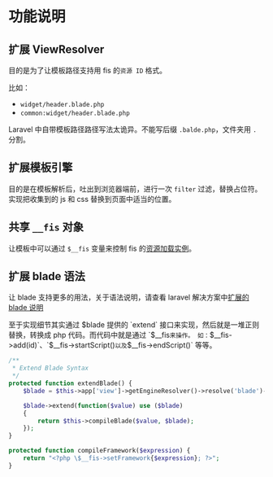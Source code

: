 功能说明
======================

## 扩展 ViewResolver
  
目的是为了让模板路径支持用 fis 的`资源 ID` 格式。

比如：

* `widget/header.blade.php`
* `common:widget/header.blade.php`

Laravel 中自带模板路径路径写法太诡异。不能写后缀 `.balde.php`，文件夹用 `.` 分割。

## 扩展模板引擎

目的是在模板解析后，吐出到浏览器端前，进行一次 `filter` 过滤，替换占位符。实现把收集到的 js 和 css 替换到页面中适当的位置。

## 共享 `__fis` 对象

让模板中可以通过 `$__fis` 变量来控制 fis 的[资源加载实例](https://github.com/fex-team/laravel-fis/blob/master/src/Fis/Resource.php)。

## 扩展 blade 语法

让 blade 支持更多的用法，关于语法说明，请查看 laravel 解决方案中[扩展的 blade 说明](https://github.com/fis-scaffold/laravel#扩展的-blade-语法说明)

至于实现细节其实通过 $blade 提供的 `extend` 接口来实现，然后就是一堆正则替换，转换成 php 代码。而代码中就是通过 `$__fis` 来操作。
如： `$__fis->add(id)`、`$__fis->startScript()` 以及 `$__fis->endScript()` 等等。 

```php
/**
 * Extend Blade Syntax
 */
protected function extendBlade() {
    $blade = $this->app['view']->getEngineResolver()->resolve('blade')->getCompiler();

    $blade->extend(function($value) use ($blade)
    {
        return $this->compileBlade($value, $blade);
    });
}
```

```php
protected function compileFramework($expression) {
    return "<?php \$__fis->setFramework{$expression}; ?>";
}
```
